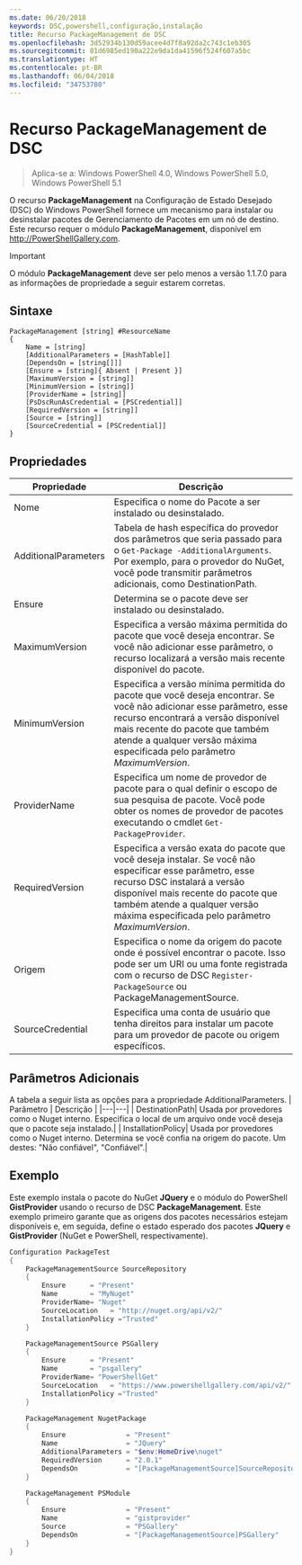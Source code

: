 ```yaml
---
ms.date: 06/20/2018
keywords: DSC,powershell,configuração,instalação
title: Recurso PackageManagement de DSC
ms.openlocfilehash: 3d52934b130d59acee4d7f8a92da2c743c1eb305
ms.sourcegitcommit: 01d6985ed190a222e9da1da41596f524f607a5bc
ms.translationtype: HT
ms.contentlocale: pt-BR
ms.lasthandoff: 06/04/2018
ms.locfileid: "34753780"
---
```

# <a name="dsc-packagemanagement-resource"></a>Recurso PackageManagement de DSC

> Aplica-se a: Windows PowerShell 4.0, Windows PowerShell 5.0, Windows PowerShell 5.1

O recurso **PackageManagement** na Configuração de Estado Desejado (DSC) do Windows PowerShell fornece um mecanismo para instalar ou desinstalar pacotes de Gerenciamento de Pacotes em um nó de destino. Este recurso requer o módulo **PackageManagement**, disponível em http://PowerShellGallery.com.

> [!IMPORTANT]
> O módulo **PackageManagement** deve ser pelo menos a versão 1.1.7.0 para as informações de propriedade a seguir estarem corretas.

## <a name="syntax"></a>Sintaxe

```
PackageManagement [string] #ResourceName
{
    Name = [string]
    [AdditionalParameters = [HashTable]]
    [DependsOn = [string[]]]
    [Ensure = [string]{ Absent | Present }]
    [MaximumVersion = [string]]
    [MinimumVersion = [string]]
    [ProviderName = [string]]
    [PsDscRunAsCredential = [PSCredential]]
    [RequiredVersion = [string]]
    [Source = [string]]
    [SourceCredential = [PSCredential]]
}
```

## <a name="properties"></a>Propriedades

|  Propriedade  |  Descrição   |
|---|---|
| Nome| Especifica o nome do Pacote a ser instalado ou desinstalado.|
| AdditionalParameters| Tabela de hash específica do provedor dos parâmetros que seria passado para o `Get-Package -AdditionalArguments`. Por exemplo, para o provedor do NuGet, você pode transmitir parâmetros adicionais, como DestinationPath.|
| Ensure| Determina se o pacote deve ser instalado ou desinstalado.|
| MaximumVersion|Especifica a versão máxima permitida do pacote que você deseja encontrar. Se você não adicionar esse parâmetro, o recurso localizará a versão mais recente disponível do pacote.|
| MinimumVersion|Especifica a versão mínima permitida do pacote que você deseja encontrar. Se você não adicionar esse parâmetro, esse recurso encontrará a versão disponível mais recente do pacote que também atende a qualquer versão máxima especificada pelo parâmetro _MaximumVersion_.|
| ProviderName| Especifica um nome de provedor de pacote para o qual definir o escopo de sua pesquisa de pacote. Você pode obter os nomes de provedor de pacotes executando o cmdlet `Get-PackageProvider`.|
| RequiredVersion| Especifica a versão exata do pacote que você deseja instalar. Se você não especificar esse parâmetro, esse recurso DSC instalará a versão disponível mais recente do pacote que também atende a qualquer versão máxima especificada pelo parâmetro _MaximumVersion_.|
| Origem| Especifica o nome da origem do pacote onde é possível encontrar o pacote. Isso pode ser um URI ou uma fonte registrada com o recurso de DSC `Register-PackageSource` ou PackageManagementSource.|
| SourceCredential | Especifica uma conta de usuário que tenha direitos para instalar um pacote para um provedor de pacote ou origem específicos.|

## <a name="additional-parameters"></a>Parâmetros Adicionais

A tabela a seguir lista as opções para a propriedade AdditionalParameters.
|  Parâmetro  | Descrição   |
|---|---|
| DestinationPath| Usada por provedores como o Nuget interno. Especifica o local de um arquivo onde você deseja que o pacote seja instalado.|
| InstallationPolicy| Usada por provedores como o Nuget interno. Determina se você confia na origem do pacote. Um destes: "Não confiável", "Confiável".|

## <a name="example"></a>Exemplo

Este exemplo instala o pacote do NuGet **JQuery** e o módulo do PowerShell **GistProvider** usando o recurso de DSC **PackageManagement**. Este exemplo primeiro garante que as origens dos pacotes necessários estejam disponíveis e, em seguida, define o estado esperado dos pacotes **JQuery** e **GistProvider** (NuGet e PowerShell, respectivamente).

```powershell
Configuration PackageTest
{
    PackageManagementSource SourceRepository
    {
        Ensure      = "Present"
        Name        = "MyNuget"
        ProviderName= "Nuget"
        SourceLocation   = "http://nuget.org/api/v2/"
        InstallationPolicy ="Trusted"
    }

    PackageManagementSource PSGallery
    {
        Ensure      = "Present"
        Name        = "psgallery"
        ProviderName= "PowerShellGet"
        SourceLocation   = "https://www.powershellgallery.com/api/v2/"
        InstallationPolicy ="Trusted"
    }

    PackageManagement NugetPackage
    {
        Ensure               = "Present"
        Name                 = "JQuery"
        AdditionalParameters = "$env:HomeDrive\nuget"
        RequiredVersion      = "2.0.1"
        DependsOn            = "[PackageManagementSource]SourceRepository"
    }

    PackageManagement PSModule
    {
        Ensure               = "Present"
        Name                 = "gistprovider"
        Source               = "PSGallery"
        DependsOn            = "[PackageManagementSource]PSGallery"
    }
}
```